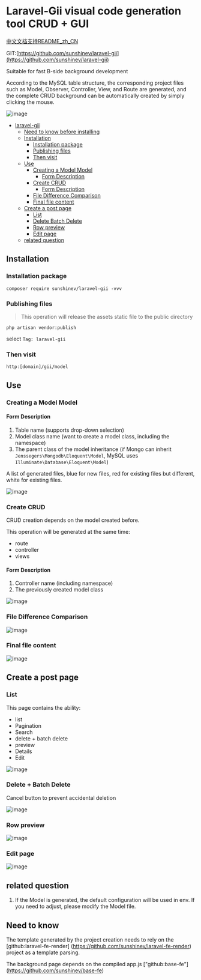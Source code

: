 # Laravel-Gii visual code generation tool CRUD + GUI

[中文文档支持README_zh_CN](https://github.com/sunshinev/laravel-gii/blob/master/README_zh_CN.md)

GIT:[https://github.com/sunshinev/laravel-gii](https://github.com/sunshinev/laravel-gii)

Suitable for fast B-side background development

According to the MySQL table structure, the corresponding project files such as Model, Observer, Controller, View, and Route are generated, and the complete CRUD background can be automatically created by simply clicking the mouse.


![image](https://github.com/sunshinev/remote_pics/raw/master/laravel-gii/controller.png)

   * [laravel-gii](#laravel-gii)
      * [Need to know before installing](#need-to-know-before-installing)
      * [Installation](#installation)
         * [Installation package](#installation-package)
         * [Publishing files](#publishing-files)
         * [Then visit](#then-visit)
      * [Use](#use)
         * [Creating a Model Model](#creating-a-model-model)
            * [Form Description](#form-description)
         * [Create CRUD](#create-crud)
            * [Form Description](#form-description-1)
         * [File Difference Comparison](#file-difference-comparison)
         * [Final file content](#final-file-content)
      * [Create a post page](#create-a-post-page)
         * [List](#list)
         * [Delete   Batch Delete](#delete--batch-delete)
         * [Row preview](#row-preview)
         * [Edit page](#edit-page)
      * [related question](#related-question)


## Installation

### Installation package

```
composer require sunshinev/laravel-gii -vvv
```


### Publishing files
> This operation will release the assets static file to the public directory

```
php artisan vendor:publish
```
select
`Tag: laravel-gii`


### Then visit
`http:[domain]/gii/model`


## Use


### Creating a Model Model

#### Form Description
1. Table name (supports drop-down selection)
2. Model class name (want to create a model class, including the namespace)
3. The parent class of the model inheritance (if Mongo can inherit `Jenssegers\Mongodb\Eloquent\Model`, MySQL uses `Illuminate\Database\Eloquent\Model`)


A list of generated files, blue for new files, red for existing files but different, white for existing files.

![image](https://github.com/sunshinev/remote_pics/raw/master/laravel-gii/success.png)

### Create CRUD

CRUD creation depends on the model created before.

This operation will be generated at the same time:

- route
- controller
- views

#### Form Description

1. Controller name (including namespace)
2. The previously created model class

![image](https://github.com/sunshinev/remote_pics/raw/master/laravel-gii/controller.png)

### File Difference Comparison
![image](https://github.com/sunshinev/remote_pics/raw/master/laravel-gii/diff2.png)

### Final file content
![image](https://github.com/sunshinev/remote_pics/raw/master/laravel-gii/viewfile.png)


## Create a post page

### List
This page contains the ability:

- list
- Pagination
- Search
- delete + batch delete
- preview
- Details
- Edit

![image](https://github.com/sunshinev/remote_pics/raw/master/laravel-gii/bg/bg_list.png)
### Delete + Batch Delete
Cancel button to prevent accidental deletion

![image](https://github.com/sunshinev/remote_pics/raw/master/laravel-gii/bg/bg_delete.png)

### Row preview
![image](https://github.com/sunshinev/remote_pics/raw/master/laravel-gii/bg/bg_view.png)

### Edit page
![image](https://github.com/sunshinev/remote_pics/raw/master/laravel-gii/bg/bg_edit.png)

## related question

1. If the Model is generated, the default configuration will be used in env. If you need to adjust, please modify the Model file.

## Need to know

The template generated by the project creation needs to rely on the [github:laravel-fe-render] (https://github.com/sunshinev/laravel-fe-render) project as a template parsing.

The background page depends on the compiled app.js ["github:base-fe"] (https://github.com/sunshinev/base-fe)
